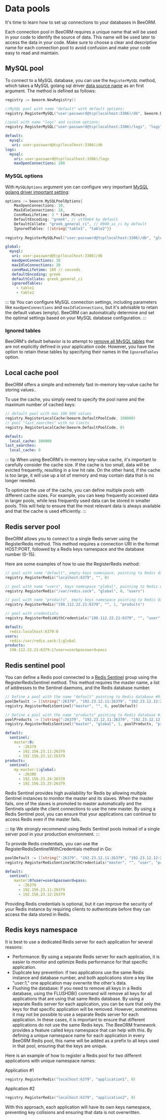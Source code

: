 # Data pools

It's time to learn how to set up connections to your databases in BeeORM.

Each connection pool in BeeORM requires a unique name that will be used in your code to identify the source of data. This name will be used later to access the data in your code. 
Make sure to choose a clear and descriptive name for each connection pool to avoid confusion and make your code easy to read and maintain.

## MySQL pool

To connect to a MySQL database, you can use the `RegisterMySQL` method, which takes a MySQL golang sql driver [data source name](https://github.com/go-sql-driver/mysql#dsn-data-source-name) as an first argument. 
The method is defined as follows:

```go
registry := beeorm.NewRegistry()

//MySQL pool with name "default" with default options:
registry.RegisterMySQL("user:password@tcp(localhost:3306)/db", beeorm.DefaultPoolCode, nil)

//pool with name "logs" and custom options:
registry.RegisterMySQL("user:password@tcp(localhost:3306)/logs", "logs", *beeorm.MySQLOptions{MaxOpenConnections: 100})
```

```yml
default:
  mysql: 
   uri: user:password@tcp(localhost:3306)/db
logs:
  mysql: 
    uri: user:password@tcp(localhost:3306)/logs
    maxOpenConnections: 100
```

### MySQL options

With `MySQLOptions` argument yon can configure very important [MySQL golang driver important setting](https://github.com/go-sql-driver/mysql#important-settings):

```go
options := beeorm.MySQLPoolOptions{
    MaxOpenConnections: 30, 
    MaxIdleConnections: 20, 
    ConnMaxLifetime: 3 * time.Minute,
    DefaultEncoding: "greek", // utf8mb4 by default
    DefaultCollate: "greek_general_ci", // 0900_ai_ci by default
    IgnoredTables: []string{"table1", "table2"}}
    
registry.RegisterMySQLPool("user:password@tcp(localhost:3306)/db", "global", options)
```

```yml
global:
  mysql: 
   uri: user:password@tcp(localhost:3306)/db
   maxOpenConnections: 30
   maxIdleConnections: 20
   connMaxLifetime: 180 // seconds
   defaultEncoding: greek
   defaultCollate: greek_general_ci
   ignoredTables:
     - table1
     - table2 
```

::: tip
You can configure MySQL connection settings, including parameters like `maxOpenConnections` and `maxIdleConnections`, 
but it's advisable to retain the default values (empty). BeeORM can automatically determine and set the optimal settings based on your MySQL database configuration.
:::

### Ignored tables


BeeORM's default behavior is to attempt to [remove all MySQL tables](/guide/schema_update.html#schema-update)  that are not explicitly defined in your application code. 
However, you have the option to retain these tables by specifying their names in the `IgnoredTables` option.


## Local cache pool

BeeORM offers a simple and extremely fast in-memory key-value cache for storing values..

To use the cache, you simply need to specify the pool name and the maximum number of cached keys:

```go
// default pool with max 100 000 values
registry.RegisterLocalCache(beeorm.DefaultPoolCode, 100000)
// pool "last_searches" with no limits
registry.RegisterLocalCache(beeorm.DefaultPoolCode, 0)
```

```yml
default:
  local_cache: 100000
last_searches:
  local_cache: 0
```

::: tip
When using BeeORM's in-memory key-value cache, it's important to carefully consider the cache size. If the cache is too small, data will be evicted frequently, resulting in a low hit rate. On the other hand, if the cache is too large, it will use up a lot of memory and may contain data that is no longer needed.

To optimize the use of the cache, you can define multiple pools with different cache sizes. For example, you can keep frequently accessed data in larger pools, while less frequently used data can be stored in smaller pools. This will help to ensure that the most relevant data is always available and that the cache is used efficiently.
:::

## Redis server pool

BeeORM allows you to connect to a single Redis server using the RegisterRedis method. This method requires a connection URI in the format HOST:PORT, followed by a Redis keys namespace and the database number (0-15).

Here are some examples of how to use the RegisterRedis method:

```go
// pool with name "default", empty keys namespace, pointing to Redis database #0:
registry.RegisterRedis("localhost:6379", "", 0)

// pool with name "users", keys namespace "global", pointing to Redis database #0:
registry.RegisterRedis("/var/redis.sock", "global", 0, "users")

// pool with name "products", empty keys namespace pointing to Redis database #1:
registry.RegisterRedis("198.112.22.21:6379", "", 1, "products")

// pool with credentials
registry.RegisterRedisWithCredentials("198.112.22.21:6379", "", "user", "password"," 1, "products")
```

```yml
default:
  redis:localhost:6379:0
users:
  redis:/var/redis.sock:1:global
products:
  198.112.22.21:6379:1?user=user&password=pass
```

## Redis sentinel pool

You can define a Redis pool connected to a [Redis Sentinel](https://redis.io/topics/sentinel) group using the RegisterRedisSentinel method. 
This method requires the master name, a list of addresses to the Sentinel daemons, and the Redis database number.

```go
// Define a pool with the name "default" pointing to Redis database #0: 
poolDefault := []string{":26379", "192.23.12.11:26379", "192.23.12.12:26379"}
registry.RegisterRedisSentinel("master", "", 0, poolDefault)

// Define a pool with the name "products" pointing to Redis database #1:
poolProducts := []string{":26379", "192.23.12.11:26379", "192.23.12.12:26379"}
registry.RegisterRedisSentinel("master", "global", 1, poolProducts, "products")
```

```yml
default:
  sentinel:
    master:0:
      - :26379
      - 192.156.23.11:26379
      - 192.156.23.12:26379
products:
  sentinel:
    my-master:1:global:
      - :26380
      - 192.156.23.24:26379
      - 192.156.23.25:26379
```

Redis Sentinel provides high availability for Redis by allowing multiple Sentinel instances to monitor the master and its slaves. When the master fails, one of the slaves is promoted to master automatically and the Sentinels update the client connections to use the new master. By using a Redis Sentinel pool, you can ensure that your applications can continue to access Redis even if the master fails.

::: tip
We strongly recommend using Redis Sentinel pools instead of a single server pool in your production environment.
:::

To provide Redis credentials, you can use the RegisterRedisSentinelWithCredentials method in Go:

```go
poolDefault := []string{":26379", "192.23.12.11:26379", "192.23.12.12:26379"}
registry.RegisterRedisSentinelWithCredentials("master", "", "user", "password", 0, poolDefault)
```

```yml
default:
  sentinel:
    master:0?user=user&password=pass:
      - :26379
      - 192.156.23.11:26379
      - 192.156.23.12:26379
```

Providing Redis credentials is optional, but it can improve the security of your Redis instance by requiring clients to authenticate before they can access the data stored in Redis.

## Redis keys namespace

It is best to use a dedicated Redis server for each application for several reasons:

 * Performance: By using a separate Redis server for each application, it is easier to monitor and optimize Redis performance for that specific application.
 * Duplicate key prevention: If two applications use the same Redis instance and database number, and both applications store a key like "user:1," one application may overwrite the other's data.
 * Flushing the database: If you need to remove all keys in a Redis database, using the FLUSHDB() command will remove all keys for all applications that are using that same Redis database. By using a separate Redis server for each application, you can be sure that only the keys for that specific application will be removed.
However, sometimes it may not be possible to use a separate Redis server for each application. In these cases, it is important to ensure that different applications do not use the same Redis keys. The BeeORM framework provides a feature called keys namespace that can help with this. By defining a unique namespace name for each application in every BeeORM Redis pool, this name will be added as a prefix to all keys used in that pool, ensuring that the keys are unique.

Here is an example of how to register a Redis pool for two different applications with unique namespace names:

Application #1
```go
registry.RegisterRedis("localhost:6379", "application1", 0)
```

Application #2
```go
registry.RegisterRedis("localhost:6379", "application2", 0)
```

With this approach, each application will have its own keys namespace, preventing key collisions and ensuring that data is not overwritten.

